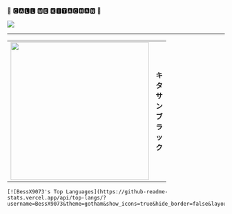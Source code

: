 🐎 🅲🅰🅻🅻 🅼🅴 🅺🅸🆃🅰🅲🅷🅰🅽 🐎

![](https://media.tenor.com/rp-AM5mlU0wAAAAd/uma-musume-kitasan-black.gif)

---

<table>
    <td>
        <img src="https://media.tenor.com/_vIoBfgGBFsAAAAC/kitsan-black-uma-musume.gif" style="height: 20rem">
    </td>
    <td>
        <strong>
            キ<br>タ<br>サ<br>ン<br>ブ<br>ラ<br>ッ<br>ク
        </strong>
    </td>
</table>

    [![BessX9073's Top Languages](https://github-readme-stats.vercel.app/api/top-langs/?username=BessX9073&theme=gotham&show_icons=true&hide_border=false&layout=compact)

<!-- yoloooooooo -->
